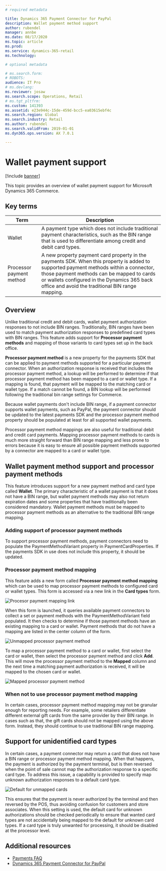 ```yaml
---
# required metadata

title: Dynamics 365 Payment Connector for PayPal
description: Wallet payment method support
author: rubendel
manager: annbe
ms.date: 08/17/2020
ms.topic: article
ms.prod: 
ms.service: dynamics-365-retail
ms.technology: 

# optional metadata

# ms.search.form: 
# ROBOTS: 
audience: IT Pro
# ms.devlang: 
ms.reviewer: josaw
ms.search.scope: Operations, Retail
# ms.tgt_pltfrm: 
ms.custom: 141393
ms.assetid: e23e944c-15de-459d-bcc5-ea03615ebf4c
ms.search.region: Global
ms.search.industry: Retail
ms.author: rubendel
ms.search.validFrom: 2019-01-01
ms.dyn365.ops.version: AX 7.0.1

---
```


# Wallet payment support

[!include [banner](../includes/banner.md)]

This topic provides an overview of wallet payment support for Microsoft Dynamics 365 Commerce.  

## Key terms

| Term | Description |
|---|---|
| Wallet | A payment type which does not include traditional payment characteristics, such as the BIN range that is used to differentiate among credit and debit card types. |
| Processor payment method | A new property payment card property in the payments SDK. When this property is added to supported payment methods within a connector, those payment methods can be mapped to cards or wallets configured in the Dynamics 365 back office and avoid the traditional BIN range mapping. 

## Overview

Unlike traditional credit and debit cards, wallet payment authorization responses to not include BIN ranges. Traditionally, BIN ranges have been used to match payment authorization responses to predefined card types with BIN ranges. This feature adds support for **Processor payment methods** and mapping of those variants to card types set up in the back office.

**Processor payment method** is a new property for the payments SDK that can be applied to payment methods supported for a particular payment connector. When an authorization response is received that includes the processor payment method, a lookup will be performed to determine if that processor payment method has been mapped to a card or wallet type. If a mapping is found, that payment will be mapped to the matching card or wallet type. If a match cannot be found, a BIN lookup will be performed following the traditional bin range settings for Commerce. 

Because wallet payments don't include BIN range, if a payment connector supports wallet payments, such as PayPal, the payment connector should be updated to the latest payments SDK and the processor payment method property should be populated at least for all supported wallet payments. 

Processor payment method mappings are also useful for traditional debit and credit card payments. Mapping processor payment methods to cards is much more straight forward than BIN range mapping and less prone to errors because it is easy to ensure all possible payment methods supported by a connector are mapped to a card or wallet type. 

## Wallet payment method support and processor payment methods

This feature introduces support for a new payment method and card type called **Wallet**. The primary characteristic of a wallet payment is that it does not have a BIN range, but wallet payment methods may also not return expiration dates and some properties that have traditionally been considered mandatory. Wallet payment methods must be mapped to processor payment methods as an alternative to the traditional BIN range mapping. 

### Adding support of processor payment methods

To support processor payment methods, payment connectors need to populate the PaymentMethodVariant property in PaymentCardProperties. If the payments SDK in use does not include this property, it should be updated. 

### Processor payment method mapping

This feature adds a new form called **Processor payment method mapping** which can be used to map processor payment methods to configured card or wallet types. This form is accessed via a new link in the **Card types** form.

![Procesor payment mapping link](../media/Payments/ProcPmtMap.png)

When this form is launched, it queries available payment connectors to collect a set or payment methods with the PaymentMethodVariant field populated. It then checks to determine if those payment methods have an existing mapping to a card or wallet. Payment methods that do not have a mapping are listed in the center column of the form. 

![Unmapped processor payment method](../media/Payments/Unmapped.png)

To map a processor payment method to a card or wallet, first select the card or wallet, then select the processor payment method and click **Add**. This will move the processor payment method to the **Mapped** column and the next time a matching payment authorization is received, it will be mapped to the chosen card or wallet.

![Mapped processor payment method](../media/Payments/Mapped.png)

### When not to use processor payment method mapping

In certain cases, processor payment method mapping may not be granular enough for reporting needs. For example, some retailers differentiate different external gift cards from the same provider by their BIN range. In cases such as that, the gift cards should not be mapped using the above form. Instead, they should continue to use traditional BIN range mapping. 

## Support for unidentified card types

In certain cases, a payment connector may return a card that does not have a BIN range or processor payment method mapping. When that happens, the payment is authorized by the payment terminal, but is then reversed when the point of sale cannot map the authorization response to a specific card type. To address this issue, a capability is provided to specify map unknown authorization responses to a default card type. 

![Default for unmapped cards](../media/Payments/DefaultUnMapped.png)

This ensures that the payment is never authorized by the terminal and then reversed by the POS, thus avoiding confusion for customers and store associates. When this setting is used, the default card for unknown authorizations should be checked periodically to ensure that wanted card types are not accidentally being mapped to the default for unknown card types. If a card type is truly unwanted for processing, it should be disabled at the processor level. 

## Additional resources

- [Payments FAQ](https://docs.microsoft.com/dynamics365/unified-operations/retail/dev-itpro/payments-retail)
- [Dynamics 365 Payment Connector for PayPal](paypal.md)
